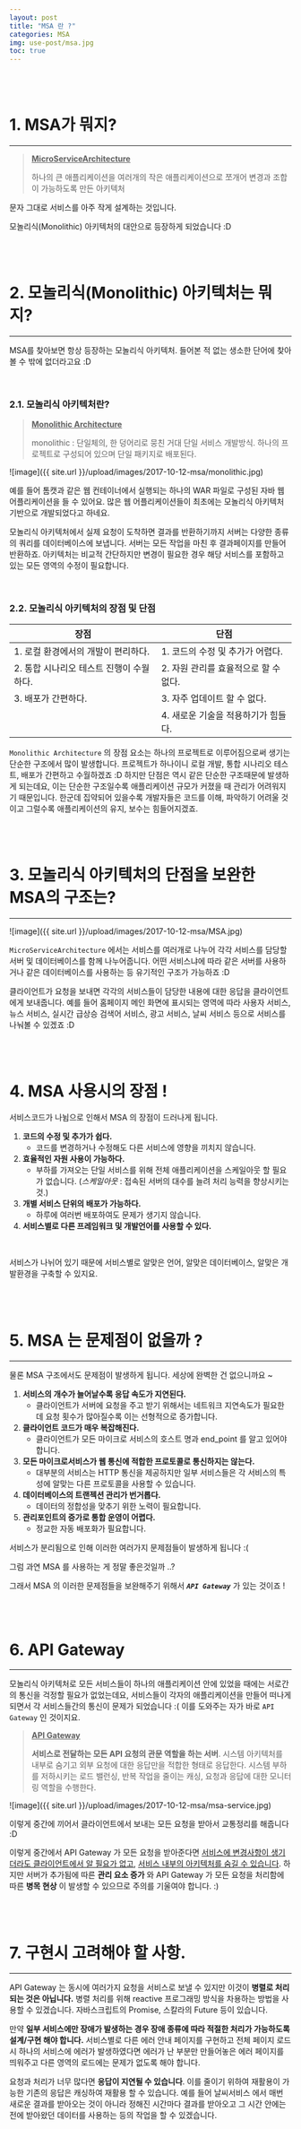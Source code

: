 ```yaml
---
layout: post
title: "MSA 란 ?"
categories: MSA
img: use-post/msa.jpg
toc: true
---
```

<br/><br/>
# 1. MSA가 뭐지?
***
> **<U>MicroServiceArchitecture</U>**
>
> 하나의 큰 애플리케이션을 여러개의 작은 애플리케이션으로 쪼개어 변경과 조합이 가능하도록 만든 아키텍처

문자 그대로 서비스를 아주 작게 설계하는 것입니다.

모놀리식(Monolithic) 아키텍처의 대안으로 등장하게 되었습니다 :D

<br/><br/>

# 2. 모놀리식(Monolithic) 아키텍처는 뭐지?
***

MSA를 찾아보면 항상 등장하는 모놀리식 아키텍처. 들어본 적 없는 생소한 단어에 찾아볼 수 밖에 없더라고요 :D

<br/>

### 2.1. 모놀리식 아키텍처란?

> **<U>Monolithic Architecture</U>**
>
> monolithic : 단일체의, 한 덩어리로 뭉친
> 거대 단일 서비스 개발방식. 하나의 프로젝트로 구성되어 있으며 단일 패키지로 배포된다.

![image]({{ site.url }}/upload/images/2017-10-12-msa/monolithic.jpg)


예를 들어 톰캣과 같은 웹 컨테이너에서 실행되는 하나의 WAR 파일로 구성된 자바 웹 어플리케이션을 들 수 있어요. 많은 웹 어플리케이션들이 최초에는 모놀리식 아키텍처 기반으로 개발되었다고 하네요.

모놀리식 아키텍처에서 실제 요청이 도착하면 결과를 반환하기까지 서버는 다양한 종류의 쿼리를 데이터베이스에 보냅니다. 서버는 모든 작업을 마친 후 결과페이지를 만들어 반환하죠. 아키텍처는 비교적 간단하지만 변경이 필요한 경우 해당 서비스를 포함하고 있는 모든 영역의 수정이 필요합니다.

<br/>

### 2.2. 모놀리식 아키텍처의 장점 및 단점

|<center>장점</center>|<center>단점</center>|
|---------------------------------|--------------------------------|
| 1. 로컬 환경에서의 개발이 편리하다.     | 1. 코드의 수정 및 추가가 어렵다.      |
| 2. 통합 시나리오 테스트 진행이 수월하다. | 2. 자원 관리를 효율적으로 할 수 없다.  |
| 3. 배포가 간편하다.                 | 3. 자주 업데이트 할 수 없다.         |
|                                 | 4. 새로운 기술을 적용하기가 힘들다.    |

`Monolithic Architecture` 의 장점 요소는 하나의 프로젝트로 이루어짐으로써 생기는 단순한 구조에서 많이 발생합니다. 프로젝트가 하나이니 로컬 개발, 통합 시나리오 테스트, 배포가 간편하고 수월하겠죠 :D 하지만 단점은 역시 같은 단순한 구조때문에 발생하게 되는데요, 이는 단순한 구조일수록 애플리케이션 규모가 커졌을 때 관리가 어려워지기 때문입니다. 한군데 집약되어 있을수록 개발자들은 코드를 이해, 파악하기 어려울 것이고 그럴수록 애플리케이션의 유지, 보수는 힘들어지겠죠.

<br/><br/>

# 3. 모놀리식 아키텍처의 단점을 보완한 MSA의 구조는?
***

![image]({{ site.url }}/upload/images/2017-10-12-msa/MSA.jpg)

`MicroServiceArchitecture` 에서는 서비스를 여러개로 나누어 각각 서비스를 담당할 서버 및 데이터베이스를 함께 나누어줍니다. 어떤 서비스냐에 따라 같은 서버를 사용하거나 같은 데이터베이스를 사용하는 등 유기적인 구조가 가능하죠 :D

클라이언트가 요청을 보내면 각각의 서비스들이 담당한 내용에 대한 응답을 클라이언트에게 보내줍니다. 예를 들어 홈페이지 메인 화면에 표시되는 영역에 따라 사용자 서비스, 뉴스 서비스, 실시간 급상승 검색어 서비스, 광고 서비스, 날씨 서비스 등으로 서비스를 나눠볼 수 있겠죠 :D

<br/><br/>

# 4. MSA 사용시의 장점 !

서비스코드가 나뉨으로 인해서 MSA 의 장점이 드러나게 됩니다.


1. **코드의 수정 및 추가가 쉽다.**
    * 코드를 변경하거나 수정해도 다른 서비스에 영향을 끼치지 않습니다.
2. **효율적인 자원 사용이 가능하다.**
    * 부하를 가져오는 단일 서비스를 위해 전체 애플리케이션을 스케일아웃 할 필요가 없습니다. (*스케일아웃* : 접속된 서버의 대수를 늘려 처리 능력을 향상시키는 것.)
3. **개별 서비스 단위의 배포가 가능하다.**
    * 하루에 여러번 배포하여도 문제가 생기지 않습니다.
4. **서비스별로 다른 프레임워크 및 개발언어를 사용할 수 있다.**

<br/>

서비스가 나뉘어 있기 때문에 서비스별로 알맞은 언어, 알맞은 데이터베이스, 알맞은 개발환경을 구축할 수 있지요.

<br/><br/>

# 5. MSA 는 문제점이 없을까 ?
***

물론 MSA 구조에서도 문제점이 발생하게 됩니다. 세상에 완벽한 건 없으니까요 ~

1. **서비스의 개수가 늘어날수록 응답 속도가 지연된다.**
    * 클라이언트가 서버에 요청을 주고 받기 위해서는 네트워크 지연속도가 필요한데 요청 횟수가 많아질수록 이는 선형적으로 증가합니다.
2. **클라이언트 코드가 매우 복잡해진다.**
    * 클라이언트가 모든 마이크로 서비스의 호스트 명과 end_point 를 알고 있어야 합니다.
3. **모든 마이크로서비스가 웹 통신에 적합한 프로토콜로 통신하지는 않는다.**
    * 대부분의 서비스는 HTTP 통신을 제공하지만 일부 서비스들은 각 서비스의 특성에 알맞는 다른 프로토콜을 사용할 수 있습니다.
4. **데이터베이스의 트랜젝션 관리가 번거롭다.**
    * 데이터의 정합성을 맞추기 위한 노력이 필요합니다.
5. **관리포인트의 증가로 통합 운영이 어렵다.**
    * 정교한 자동 배포화가 필요합니다.
    
서비스가 분리됨으로 인해 이러한 여러가지 문제점들이 발생하게 됩니다 :(

그럼 과연 MSA 를 사용하는 게 정말 좋은것일까 ..?

그래서 MSA 의 이러한 문제점들을 보완해주기 위해서 ***`API Gateway`*** 가 있는 것이죠 !

<br/><br/>

# 6. API Gateway
***
모놀리식 아키텍처로 모든 서비스들이 하나의 애플리케이션 안에 있었을 때에는 서로간의 통신을 걱정할 필요가 없었는데요, 서비스들이 각자의 애플리케이션을 만들어 떠나게 되면서 각 서비스들간의 통신이 문제가 되었습니다 :( 이를 도와주는 자가 바로 `API Gateway` 인 것이지요.

> **<U>API Gateway</U>**
>
> **서비스로 전달하는 모든 API 요청의 관문 역할을 하는 서버**.
> 시스템 아키텍처를 내부로 숨기고 외부 요청에 대한 응답만을 적합한 형태로 응답한다.
> 시스템 부하를 저하시키는 로드 밸런싱, 반복 작업을 줄이는 캐싱, 요청과 응답에 대한 모니터링 역할을 수행한다.

![image]({{ site.url }}/upload/images/2017-10-12-msa/msa-service.jpg)

이렇게 중간에 끼어서 클라이언트에서 보내는 모든 요청을 받아서 교통정리를 해줍니다 :D

이렇게 중간에서 API Gateway 가 모든 요청을 받아준다면 <U>서비스에 변경사항이 생기더라도 클라이언트에서 알 필요가 없고</U>, <U>서비스 내부의 아키텍처를 숨길 수 있습니다</U>. 하지만 서버가 추가됨에 따른 **관리 요소 증가** 와 API Gateway 가 모든 요청을 처리함에 따른 **병목 현상** 이 발생할 수 있으므로 주의를 기울여야 합니다. :) 

<br/><br/>

# 7. 구현시 고려해야 할 사항.
***
API Gateway 는 동시에 여러가지 요청을 서비스로 보낼 수 있지만 이것이 **병렬로 처리되는 것은 아닙니다.** 병렬 처리를 위해 reactive 프로그래밍 방식을 차용하는 방법을 사용할 수 있겠습니다. 자바스크립트의 Promise, 스칼라의 Future 등이 있습니다.

만약 **일부 서비스에만 장애가 발생하는 경우 장애 종류에 따라 적절한 처리가 가능하도록 설계/구현 해야 합니다.** 서비스별로 다른 에러 안내 페이지를 구현하고 전체 페이지 로드시 하나의 서비스에 에러가 발생하였다면 에러가 난 부분만 만들어놓은 에러 페이지를 띄워주고 다른 영역의 로드에는 문제가 없도록 해야 합니다.

요청과 처리가 너무 많다면 **응답이 지연될 수 있습니다**. 이를 줄이기 위하여 재활용이 가능한 기존의 응답은 캐싱하여 재활용 할 수 있습니다. 예를 들어 날씨서비스 에서 매번 새로운 결과를 받아오는 것이 아니라 정해진 시간마다 결과를 받아오고 그 시간 안에는 전에 받아왔던 데이터를 사용하는 등의 작업을 할 수 있겠습니다.